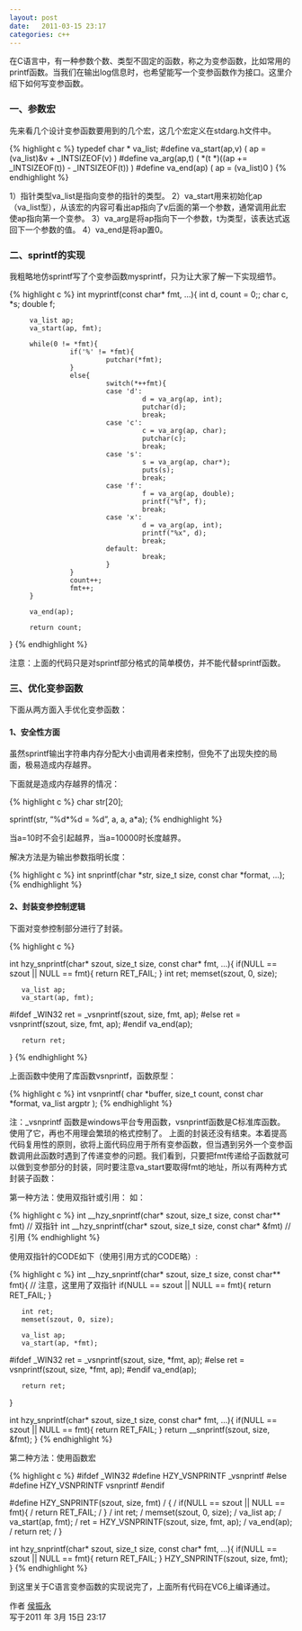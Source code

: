```yaml
---
layout: post
date:   2011-03-15 23:17
categories: c++
---
```



在C语言中，有一种参数个数、类型不固定的函数，称之为变参函数，比如常用的printf函数。当我们在输出log信息时，也希望能写一个变参函数作为接口。这里介绍下如何写变参函数。 

### 一、参数宏
先来看几个设计变参函数要用到的几个宏，这几个宏定义在stdarg.h文件中。

{% highlight c %}
typedef char *  va_list;
#define va_start(ap,v)  ( ap = (va_list)&v + _INTSIZEOF(v) )
#define va_arg(ap,t)    ( *(t *)((ap += _INTSIZEOF(t)) - _INTSIZEOF(t)) )
#define va_end(ap)      ( ap = (va_list)0 )
{% endhighlight %}
 
1）指针类型va_list是指向变参的指针的类型。
2）va_start用来初始化ap（va_list型），从该宏的内容可看出ap指向了v后面的第一个参数，通常调用此宏使ap指向第一个变参。
3）va_arg是将ap指向下一个参数，t为类型，该表达式返回下一个参数的值。
4）va_end是将ap置0。
 
### 二、sprintf的实现
我粗略地仿sprintf写了个变参函数mysprintf，只为让大家了解一下实现细节。

{% highlight c %}
int myprintf(const char* fmt, ...){
         int d, count = 0;;
         char c, *s;
         double f;
 
         va_list ap;
         va_start(ap, fmt);
 
         while(0 != *fmt){
                   if('%' != *fmt){
                            putchar(*fmt);
                   }
                   else{
                            switch(*++fmt){
                            case 'd':
                                     d = va_arg(ap, int);
                                     putchar(d);
                                     break;
                            case 'c':
                                     c = va_arg(ap, char);
                                     putchar(c);
                                     break;
                            case 's':
                                     s = va_arg(ap, char*);
                                     puts(s);
                                     break;
                            case 'f':
                                     f = va_arg(ap, double);
                                     printf("%f", f);
                                     break;
                            case 'x':
                                     d = va_arg(ap, int);
                                     printf("%x", d);
                                     break;
                            default:
                                     break;
                            }
                   }
                   count++;
                   fmt++;
         }
 
         va_end(ap);
        
         return count;
}
{% endhighlight %}
 
注意：上面的代码只是对sprintf部分格式的简单模仿，并不能代替sprintf函数。
 
### 三、优化变参函数
下面从两方面入手优化变参函数：

#### 1、安全性方面

虽然sprintf输出字符串内存分配大小由调用者来控制，但免不了出现失控的局面，极易造成内存越界。

下面就是造成内存越界的情况：

{% highlight c %}
char str[20];

sprintf(str, “%d*%d = %d”, a, a, a*a);
{% endhighlight %}

当a=10时不会引起越界，当a=10000时长度越界。

解决方法是为输出参数指明长度：

{% highlight c %}
int snprintf(char *str, size_t size, const char *format, ...);
{% endhighlight %}

#### 2、封装变参控制逻辑

下面对变参控制部分进行了封装。

{% highlight c %}

int hzy_snprintf(char* szout, size_t size, const char* fmt, ...){
       if(NULL == szout || NULL == fmt){
              return RET_FAIL;
       }
       int ret;
       memset(szout, 0, size);
      
       va_list ap;      
       va_start(ap, fmt);
#ifdef _WIN32
       ret = _vsnprintf(szout, size, fmt, ap);
#else
       ret = vsnprintf(szout, size, fmt, ap);
#endif
       va_end(ap);
      
       return ret;
}
{% endhighlight %}

上面函数中使用了库函数vsnprintf，函数原型：

{% highlight c %}
int vsnprintf( char *buffer, size_t count, const char *format, va_list argptr );
{% endhighlight %}

注：_vsnprintf 函数是windows平台专用函数，vsnprintf函数是C标准库函数。使用了它，再也不用理会繁琐的格式控制了。
    上面的封装还没有结束。本着提高代码复用性的原则，欲将上面代码应用于所有变参函数，但当遇到另外一个变参函数调用此函数时遇到了传递变参的问题。我们看到，只要把fmt传递给子函数就可以做到变参部分的封装，同时要注意va_start要取得fmt的地址，所以有两种方式封装子函数：
 
第一种方法：使用双指针或引用：
如：

{% highlight c %}
int __hzy_snprintf(char* szout, size_t size, const char** fmt)           // 双指针
int __hzy_snprintf(char* szout, size_t size, const char* &fmt)          // 引用
{% endhighlight %}
 
使用双指针的CODE如下（使用引用方式的CODE略）:

{% highlight c %}
int __hzy_snprintf(char* szout, size_t size, const char** fmt){         // 注意，这里用了双指针
       if(NULL == szout || NULL == fmt){
              return RET_FAIL;
       }
      
       int ret;
       memset(szout, 0, size);
      
       va_list ap;      
       va_start(ap, *fmt);
#ifdef _WIN32
       ret = _vsnprintf(szout, size, *fmt, ap);
#else
       ret = vsnprintf(szout, size, *fmt, ap);
#endif
       va_end(ap);
      
       return ret;
}
 
int hzy_snprintf(char* szout, size_t size, const char* fmt, ...){
       if(NULL == szout || NULL == fmt){
              return RET_FAIL;
       }
       return __snprintf(szout, size, &fmt);
}
{% endhighlight %}
 
第二种方法：使用函数宏

{% highlight c %}
#ifdef _WIN32
#define HZY_VSNPRINTF _vsnprintf
#else
#define HZY_VSNPRINTF vsnprintf
#endif
 
#define HZY_SNPRINTF(szout, size, fmt) /
{ /
       if(NULL == szout || NULL == fmt){ /
       return RET_FAIL; /
       } /
       int ret; /
       memset(szout, 0, size); /
       va_list ap;       /
       va_start(ap, fmt); /
       ret = HZY_VSNPRINTF(szout, size, fmt, ap); /
       va_end(ap); /
       return ret; /
}
 
int hzy_snprintf(char* szout, size_t size, const char* fmt, ...){
       if(NULL == szout || NULL == fmt){
              return RET_FAIL;
       }
       HZY_SNPRINTF(szout, size, fmt);
}
{% endhighlight %}
 
到这里关于C语言变参函数的实现说完了，上面所有代码在VC6上编译通过。

作者 [侯振永][1]     
写于2011 年 3月 15日 23:17

[1]: https://zhenyonghou.github.io/